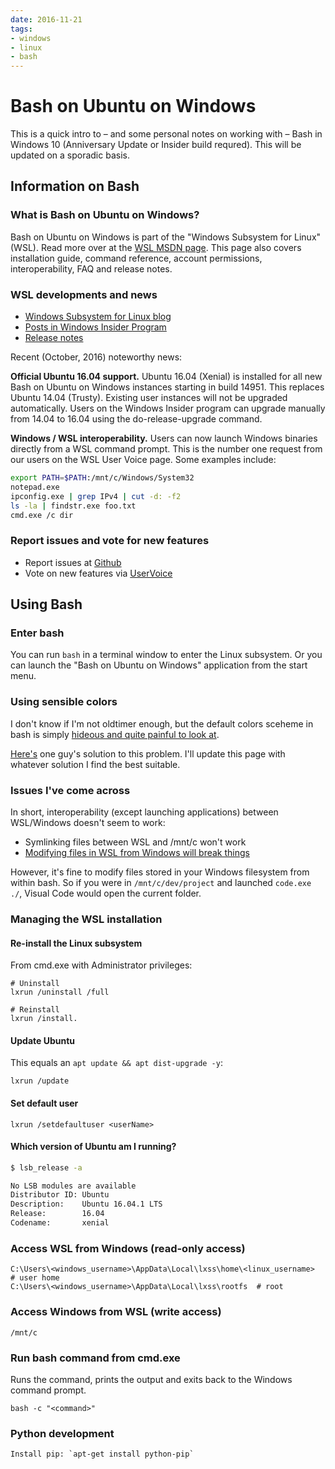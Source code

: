 ```yaml
---
date: 2016-11-21
tags:
- windows
- linux
- bash
---
```


# Bash on Ubuntu on Windows

This is a quick intro to – and some personal notes on working with – Bash in Windows 10 (Anniversary Update or Insider build requred). This will be updated on a sporadic basis.

<!-- more -->

## Information on Bash

### What is Bash on Ubuntu on Windows?

Bash on Ubuntu on Windows is part of the "Windows Subsystem for Linux" (WSL). Read more over at the [WSL MSDN page](https://msdn.microsoft.com/en-us/commandline/wsl/about). This page also covers installation guide, command reference, account permissions, interoperability, FAQ and release notes.


### WSL developments and news

- [Windows Subsystem for Linux blog](https://blogs.msdn.microsoft.com/wsl/)
- [Posts in Windows Insider Program](https://blogs.windows.com/blog/tag/windows-insider-program/)
- [Release notes](https://msdn.microsoft.com/en-us/commandline/wsl/release_notes)

Recent (October, 2016) noteworthy news:

**Official Ubuntu 16.04 support.** Ubuntu 16.04 (Xenial) is installed for all new Bash on Ubuntu on Windows instances starting in build 14951.  This replaces Ubuntu 14.04 (Trusty).  Existing user instances will not be upgraded automatically.  Users on the Windows Insider program can upgrade manually from 14.04 to 16.04 using the do-release-upgrade command.

**Windows / WSL interoperability.** Users can now launch Windows binaries directly from a WSL command prompt.  This is the number one request from our users on the WSL User Voice page.  Some examples include:

```bash
export PATH=$PATH:/mnt/c/Windows/System32
notepad.exe
ipconfig.exe | grep IPv4 | cut -d: -f2
ls -la | findstr.exe foo.txt
cmd.exe /c dir
```

### Report issues and vote for new features

- Report issues at [Github](https://github.com/Microsoft/BashOnWindows)
- Vote on new features via  [UserVoice](https://wpdev.uservoice.com/forums/266908-command-prompt-console-bash-on-ubuntu-on-windo/category/161892-bash)


## Using Bash

### Enter bash

You can run `bash` in a terminal window to enter the Linux subsystem. Or you can launch the "Bash on Ubuntu on Windows" application from the start menu.

### Using sensible colors

I don't know if I'm not oldtimer enough, but the default colors sceheme in bash is simply [hideous and quite painful to look at](https://github.com/Microsoft/vscode/issues/7556).

[Here's](https://medium.com/@iraklis/fixing-dark-blue-colors-on-windows-10-ubuntu-bash-c6b009f8b97c#.sjuyltkek) one guy's solution to this problem. I'll update this page with whatever solution I find the best suitable.


### Issues I've come across

In short, interoperability (except launching applications) between WSL/Windows doesn't seem to work:

- Symlinking files between WSL and /mnt/c won't work
- [Modifying files in WSL from Windows will break things](https://blogs.msdn.microsoft.com/commandline/2016/11/17/do-not-change-linux-files-using-windows-apps-and-tools/)

However, it's fine to modify files stored in your Windows filesystem from within bash. So if you were in `/mnt/c/dev/project` and launched `code.exe ./`, Visual Code would open the current folder.


### Managing the WSL installation


#### Re-install the Linux subsystem

From cmd.exe with Administrator privileges:

    # Uninstall
    lxrun /uninstall /full

    # Reinstall
    lxrun /install.


#### Update Ubuntu

This equals an `apt update && apt dist-upgrade -y`:

    lxrun /update


#### Set default user

    lxrun /setdefaultuser <userName>


#### Which version of Ubuntu am I running?

```bash
$ lsb_release -a

No LSB modules are available
Distributor ID: Ubuntu
Description:    Ubuntu 16.04.1 LTS
Release:        16.04
Codename:       xenial
```

### Access WSL from Windows (read-only access)

    C:\Users\<windows_username>\AppData\Local\lxss\home\<linux_username>  # user home
    C:\Users\<windows_username>\AppData\Local\lxss\rootfs  # root

### Access Windows from WSL (write access)

    /mnt/c


### Run bash command from cmd.exe

Runs the command, prints the output and exits back to the Windows command prompt.

    bash -c "<command>"


### Python development

    Install pip: `apt-get install python-pip`